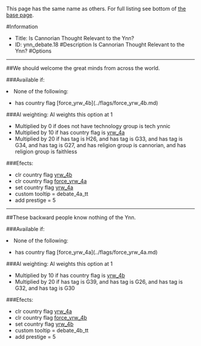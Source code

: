 This page has the same name as others. For full listing see bottom of [the base page](is_cannorian_thought_relevant_to_the_ynn.md).

#Information
 - Title: Is Cannorian Thought Relevant to the Ynn?
 - ID: ynn_debate.18
#Description
Is Cannorian Thought Relevant to the Ynn?
#Options

___
##We should welcome the great minds from across the world.

###Available if:
<li>None of the following:</li><ul><li>has country flag [force_yrw_4b](../flags/force_yrw_4b.md)</li></ul>

###AI weighting:
AI weights this option at 1
 - Multiplied by 0 if does not have technology group is tech ynnic
 - Multiplied by 10 if has country flag is [yrw_4a](../flags/yrw_4a.md)
 - Multiplied by 20 if has tag is H26, and has tag is G33, and has tag is G34, and has tag is G27, and has religion group is cannorian, and has religion group is faithless


###Efects:<ul><li>clr country flag [yrw_4b](../flags/yrw_4b.md)</li><li>clr country flag [force_yrw_4a](../flags/force_yrw_4a.md)</li><li>set country flag [yrw_4a](../flags/yrw_4a.md)</li><li>custom tooltip = debate_4a_tt</li><li>add prestige = 5</li></ul>

___
##These backward people know nothing of the Ynn.

###Available if:
<li>None of the following:</li><ul><li>has country flag [force_yrw_4a](../flags/force_yrw_4a.md)</li></ul>

###AI weighting:
AI weights this option at 1
 - Multiplied by 10 if has country flag is [yrw_4b](../flags/yrw_4b.md)
 - Multiplied by 20 if has tag is G39, and has tag is G26, and has tag is G32, and has tag is G30


###Efects:<ul><li>clr country flag [yrw_4a](../flags/yrw_4a.md)</li><li>clr country flag [force_yrw_4b](../flags/force_yrw_4b.md)</li><li>set country flag [yrw_4b](../flags/yrw_4b.md)</li><li>custom tooltip = debate_4b_tt</li><li>add prestige = 5</li></ul>

